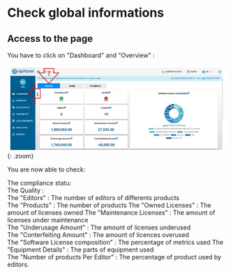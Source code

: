 <link rel="stylesheet" href="../../../css/enlargeImage.css" />  

# Check global informations

## Access to the page

You have to click on "Dashboard" and "Overview" : 

![select APM](../../img/exploring/overview1.jpg){: .zoom}

<script src="../../../js/zoomImage.js"></script>

You are now able to check:

The compliance statu:    
The Quality :   
The "Editors" : The number of editors of differents products    
The "Products" : The number of products 
The "Owned Licenses" : The amount of licenses owned 
The "Maintenance Licenses" : The amount of licenses under maintenance   
The "Underusage Amount" : The amount of licenses underused  
The "Conterfeiting Amount" : The amount of licences overused    
The "Software License composition" : The percentage of metrics used 
The "Equipment Details" : The parts of equipment used   
The "Number of products Per Editor" : The percentage of product used by editors.    